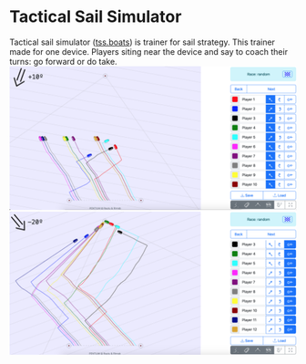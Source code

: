 # Tactical Sail Simulator
Tactical sail simulator ([tss.boats](https://tss.boats)) is trainer for sail strategy. This trainer made for one device. Players siting near the device and say to coach their turns: go forward or do take. 
![Screenshot 1](screenshots/1.png)
![Screenshot 2](screenshots/2.png)
